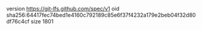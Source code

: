 version https://git-lfs.github.com/spec/v1
oid sha256:64417fec74bed1e4160c792189c85e6f37f4232a179e2beb04f32d80df76c4cf
size 1801
